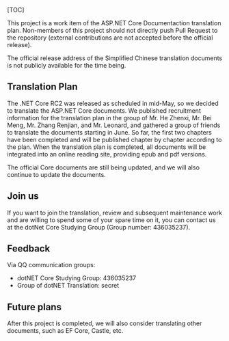 [TOC]

This project is a work item of the ASP.NET Core Documentaction translation plan. Non-members of this project should not directly push Pull Request to the repository (external contributions are not accepted before the official release).

The official release address of the Simplified Chinese translation documents is not publicly available for the time being.

## Translation Plan

The .NET Core RC2 was released as scheduled in mid-May, so we decided to translate the ASP.NET Core documents. We published recruitment information for the translation plan in the group of Mr. He Zhenxi, Mr. Bei Meng, Mr. Zhang Renjian, and Mr. Leonard, and gathered a group of friends to translate the documents starting in June. So far, the first two chapters have been completed and will be published chapter by chapter according to the plan. When the translation plan is completed, all documents will be integrated into an online reading site, providing epub and pdf versions.

The official Core documents are still being updated, and we will also continue to update the documents.

## Join us

If you want to join the translation, review and subsequent maintenance work and are willing to spend some of your spare time on it, you can contact us at the dotNet Core Studying Group (Group number: 436035237).

## Feedback

Via QQ communication groups:

- dotNET Core Studying Group: 436035237
- Group of dotNET Translation: secret

## Future plans

After this project is completed, we will also consider translating other documents, such as EF Core, Castle, etc.
